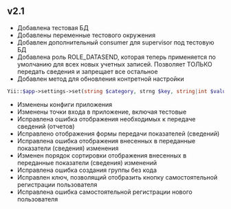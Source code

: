 v2.1
-
* Добавлена тестовая БД
* Добавлены переменные тестового окружения
* Добавлен дополнительный consumer для supervisor под тестовую БД
* Добавлена роль ROLE_DATASEND, которая теперь применяется по умолчанию для всех новых учетных записей. Позволяет ТОЛЬКО передать сведения и запрещает все остальное
* Добавлен метод для обновления контретной настройки
```php
Yii::$app->settings->set(string $category, strng $key, string|int $value);
```
* Изменены конфиги приложения
* Изменены точки входа в приложение, включая тестовые
* Исправлена ошибка отображения необходимых к передаче сведений (отчетов)
* Исправлено отображения формы передачи показателей (сведений)
* Исправлена ошибка отображения внесенных в переданные показатели (сведения) изменения
* Изменен порядок сортировки отображения внесенных в переданные показатели (сведения) изменений
* Исправлена ошибка создания группы без кода
* Исправлен ключ, позволящий отобразить кнопку самостоятельной регистрации пользователя
* Исправлена ошибка самостоятельной регистрации нового пользователя
